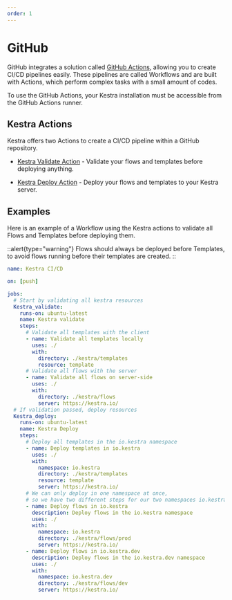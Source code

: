 ```yaml
---
order: 1
---
```


# GitHub

GitHub integrates a solution called [GitHub Actions](https://github.com/features/actions), allowing you to create CI/CD pipelines easily.
These pipelines are called Workflows and are built with Actions, which perform complex tasks with a small amount of codes.

To use the GitHub Actions, your Kestra installation must be accessible from the GitHub Actions runner.

## Kestra Actions

Kestra offers two Actions to create a CI/CD pipeline within a GitHub repository.

* [Kestra Validate Action](https://github.com/marketplace/actions/kestra-validate-action) - Validate your flows and templates before deploying anything.

* [Kestra Deploy Action](https://github.com/marketplace/actions/kestra-deploy-action) - Deploy your flows and templates to your Kestra server.

## Examples

Here is an example of a Workflow using the Kestra actions to validate all Flows and Templates before deploying them.

::alert{type="warning"}
Flows should always be deployed before Templates, to avoid flows running before their templates are created.
::
```yaml
name: Kestra CI/CD

on: [push]

jobs:
  # Start by validating all kestra resources
  Kestra_validate:
    runs-on: ubuntu-latest
    name: Kestra validate
    steps:
      # Validate all templates with the client
      - name: Validate all templates locally
        uses: ./
        with:
          directory: ./kestra/templates
          resource: template
      # Validate all flows with the server
      - name: Validate all flows on server-side
        uses: ./
        with:
          directory: ./kestra/flows
          server: https://kestra.io/
  # If validation passed, deploy resources
  Kestra_deploy:
    runs-on: ubuntu-latest
    name: Kestra Deploy
    steps:
      # Deploy all templates in the io.kestra namespace
      - name: Deploy templates in io.kestra
        uses: ./
        with:
          namespace: io.kestra
          directory: ./kestra/templates
          resource: template
          server: https://kestra.io/
      # We can only deploy in one namespace at once,
      # so we have two different steps for our two namespaces io.kestra and io.kestra.dev
      - name: Deploy flows in io.kestra
        description: Deploy flows in the io.kestra namespace
        uses: ./
        with:
          namespace: io.kestra
          directory: ./kestra/flows/prod
          server: https://kestra.io/
      - name: Deploy flows in io.kestra.dev
        description: Deploy flows in the io.kestra.dev namespace
        uses: ./
        with:
          namespace: io.kestra.dev
          directory: ./kestra/flows/dev
          server: https://kestra.io/
```